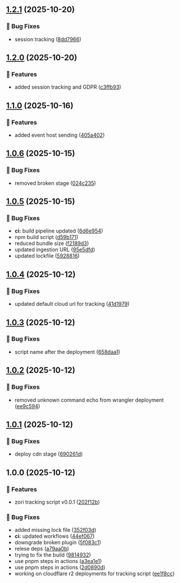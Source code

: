 ## [1.2.1](https://github.com/zorihq/script/compare/v1.2.0...v1.2.1) (2025-10-20)


### 🐛 Bug Fixes

* session tracking ([8dd7966](https://github.com/zorihq/script/commit/8dd79660e213df3a0867ee6e455629137cd8a22e))

## [1.2.0](https://github.com/zorihq/script/compare/v1.1.0...v1.2.0) (2025-10-20)


### 🚀 Features

* added session tracking and GDPR ([c3ffb93](https://github.com/zorihq/script/commit/c3ffb93a8959c1dfdeef0e5e0f13b43632ac6bf2))

## [1.1.0](https://github.com/zorihq/script/compare/v1.0.6...v1.1.0) (2025-10-16)


### 🚀 Features

* added event host sending ([405a402](https://github.com/zorihq/script/commit/405a40241a61379b4cf9cef83901e58132e2654b))

## [1.0.6](https://github.com/zorihq/script/compare/v1.0.5...v1.0.6) (2025-10-15)


### 🐛 Bug Fixes

* removed broken stage ([024c235](https://github.com/zorihq/script/commit/024c2359a38e3f765514283568e06e331c8e73ab))

## [1.0.5](https://github.com/zorihq/script/compare/v1.0.4...v1.0.5) (2025-10-15)


### 🐛 Bug Fixes

* **ci:** build pipeline updated ([6d6e954](https://github.com/zorihq/script/commit/6d6e954af92c934b3189fdd8076ea73237ed6186))
* npm build script ([d59b171](https://github.com/zorihq/script/commit/d59b1713fda3347b9af31023250a0bdd74fcb178))
* reduced bundle size ([f2189d3](https://github.com/zorihq/script/commit/f2189d37ed41d2ebd8549a1019758951e0335ea6))
* updated ingestion URL ([95e5dfd](https://github.com/zorihq/script/commit/95e5dfd1d335d81d88126877a90807709af09c5e))
* updated lockfile ([5928816](https://github.com/zorihq/script/commit/5928816d0ab0fc09a212feee056f0f156b5a468c))

## [1.0.4](https://github.com/zorihq/script/compare/v1.0.3...v1.0.4) (2025-10-12)


### 🐛 Bug Fixes

* updated default cloud url for tracking ([41d1979](https://github.com/zorihq/script/commit/41d1979764e473d5b81933f024c161589ffc1b7b))

## [1.0.3](https://github.com/zorihq/script/compare/v1.0.2...v1.0.3) (2025-10-12)


### 🐛 Bug Fixes

* script name after the deployment ([658daa1](https://github.com/zorihq/script/commit/658daa1f09b33295f54fda67e2ddd51f88db9968))

## [1.0.2](https://github.com/zorihq/script/compare/v1.0.1...v1.0.2) (2025-10-12)


### 🐛 Bug Fixes

* removed unknown command echo from wrangler deployment ([ee9c594](https://github.com/zorihq/script/commit/ee9c594b4b44e00415cd87dadc9a354b5de0ae02))

## [1.0.1](https://github.com/zorihq/script/compare/v1.0.0...v1.0.1) (2025-10-12)


### 🐛 Bug Fixes

* deploy cdn stage ([690261d](https://github.com/zorihq/script/commit/690261d0adc0850512d025a4e19a9ac7ebae07dc))

## 1.0.0 (2025-10-12)


### 🚀 Features

* zori tracking script v0.0.1 ([202f12b](https://github.com/zorihq/script/commit/202f12b6dc3f7f075b5fb0429437b61770bbaddc))


### 🐛 Bug Fixes

* added missing lock file ([352f03d](https://github.com/zorihq/script/commit/352f03de7a9786ab9c36ad2a2dfcb624ff07a3e5))
* **ci:** updated workflows ([44ef067](https://github.com/zorihq/script/commit/44ef067dacaa683a35e5ffa95aa23e572cab4699))
* downgrade broken plugin ([5f083c1](https://github.com/zorihq/script/commit/5f083c1ce07dc1b68709891af4419e807f9a0104))
* relese deps ([a79aa0b](https://github.com/zorihq/script/commit/a79aa0b243be3e4db15aa55d305cc0b731613ed6))
* trying to fix the build ([9814932](https://github.com/zorihq/script/commit/98149322778623a3faca9e980434a3efe1c05af0))
* use pnpm steps in actions ([a3ea1e1](https://github.com/zorihq/script/commit/a3ea1e100eabfdc75201892318b48be85ea3ecc6))
* use pnpm steps in actions ([2d0890d](https://github.com/zorihq/script/commit/2d0890d340b7ca288301233d6d70e1d9e4c693b1))
* working on cloudflare r2 deployments for tracking script ([ee1f8cc](https://github.com/zorihq/script/commit/ee1f8ccc5e81cc75ac646818dc58004ad406e167))
